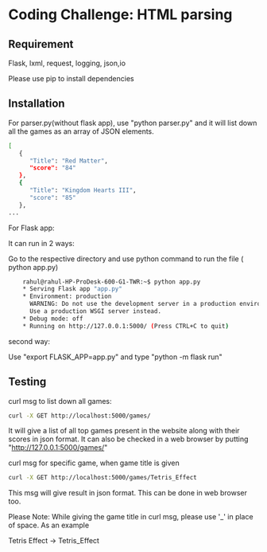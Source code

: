 # Coding Challenge: HTML parsing

## Requirement   

Flask, lxml, request, logging, json,io

Please use pip to install dependencies 


## Installation

For parser.py(without flask app), use "python parser.py" and it will list down all the games as an array of JSON elements.

```bash
[
   {
      "Title": "Red Matter", 
      "score": "84"
   }, 
   {
      "Title": "Kingdom Hearts III", 
      "score": "85"
   }, 
...

```


For Flask app:

It can run in 2 ways:

Go to the respective directory and use python command to run the file ( python app.py) 

```bash
    rahul@rahul-HP-ProDesk-600-G1-TWR:~$ python app.py
    * Serving Flask app "app.py"
    * Environment: production
      WARNING: Do not use the development server in a production environment.
      Use a production WSGI server instead.
    * Debug mode: off
    * Running on http://127.0.0.1:5000/ (Press CTRL+C to quit)

```

second way:

Use "export FLASK_APP=app.py" and type "python -m flask run" 

## Testing

curl msg to list down all games:

```bash
curl -X GET http://localhost:5000/games/
```

It will give a list of all top games present in the website along with their scores in json format. It can also be checked in a web browser by putting "http://127.0.0.1:5000/games/"


curl msg for specific game, when game title is given

```bash
curl -X GET http://localhost:5000/games/Tetris_Effect
```

This msg will give result in json format. This can be done in web browser too.

Please Note: While giving the game title in curl msg, please use '_' in place of space. As an example 

Tetris Effect -> Tetris_Effect


   

